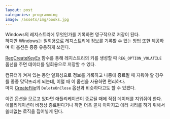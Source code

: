 ```yaml
---
layout: post
categories: programming
image: /assets/img/books.jpg
---
```


Windows의 레지스트리에 무엇인가를 기록하면 영구적으로 저장이 된다.  
하지만 Windows는 일회용으로 레지스트리에 정보를 기록할 수 있는 방법 또한 제공하며 이 옵션은 종종 유용하게 쓰인다.

[RegCreateKeyEx](https://docs.microsoft.com/en-us/windows/win32/api/winreg/nf-winreg-regcreatekeyexw) 함수를 통해 레지스트리의 키를 생성할 때 `REG_OPTION_VOLATILE` 옵션을 주면 데이터를 일회용으로 저장할 수 있다.

컴퓨터가 켜져 있는 동안 일회성으로 정보를 기록하고 나중에 종료될 때 지워야 할 경우를 종종 맞닥뜨리게 되는데, 이럴 때 이 옵션을 사용하면 편리하다.  
마치 [CreateFile](https://docs.microsoft.com/en-us/windows/win32/api/fileapi/nf-fileapi-createfilew)의 `DeleteOnClose` 옵션과 비슷하다고도 할 수 있겠다.

이런 옵션을 모르고 있다면 애플리케이션이 종료될 때에 직접 데이터를 지워줘야 한다.  
애플리케이션이 비정상 종료된다거나 하면 더욱 골치 아파지고 에러 처리를 하기 위해서 쓸데없는 로직을 집어넣게 된다.